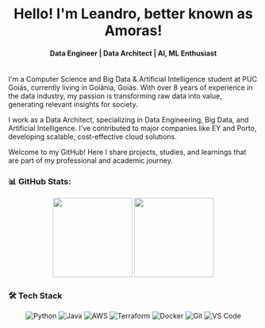 <h1 align="center"> Hello! I'm Leandro, better known as Amoras!</h1>
<h4 align="center">Data Engineer | Data Architect | AI, ML Enthusiast</h4>
<br />
I'm a Computer Science and Big Data & Artificial Intelligence student at PUC Goiás, currently living in Goiânia, Goiás. With over 8 years of experience in the data industry, my passion is transforming raw data into value, generating relevant insights for society.

I work as a Data Architect, specializing in Data Engineering, Big Data, and Artificial Intelligence. I've contributed to major companies like EY and Porto, developing scalable, cost-effective cloud solutions.

Welcome to my GitHub! Here I share projects, studies, and learnings that are part of my professional and academic journey.
<br />

### 📊 GitHub Stats:

<div align="center">
    <img height="160" src="https://github-profile-summary-cards.vercel.app/api/cards/profile-details?username=amorasavellar&theme=dracula">
    <img height="160" src="http://github-profile-summary-cards.vercel.app/api/cards/repos-per-language?username=amorasavellar&theme=dracula">
</div>

### 🛠️ Tech Stack

<div align="center">
    <img src="https://img.shields.io/badge/Python-FFD43B?style=for-the-badge&logo=python&logoColor=white" alt="Python">
    <img src="https://img.shields.io/badge/java-%23ED8B00.svg?style=for-the-badge&logo=openjdk&logoColor=white" alt="Java">
    <img src="https://img.shields.io/badge/Amazon_AWS-FF9900?style=for-the-badge&logo=amazonaws&logoColor=white" alt="AWS">
    <img src="https://img.shields.io/badge/Terraform-7B42BC?style=for-the-badge&logo=terraform&logoColor=white" alt="Terraform">
    <img src="https://img.shields.io/badge/Docker-2CA5E0?style=for-the-badge&logo=docker&logoColor=white" alt="Docker">
    <img src="https://img.shields.io/badge/GIT-E44C30?style=for-the-badge&logo=git&logoColor=white" alt="Git">
    <img src="https://img.shields.io/badge/Vscode-007ACC?style=for-the-badge&logo=visual-studio-code&logoColor=white" alt="VS Code">
</div>